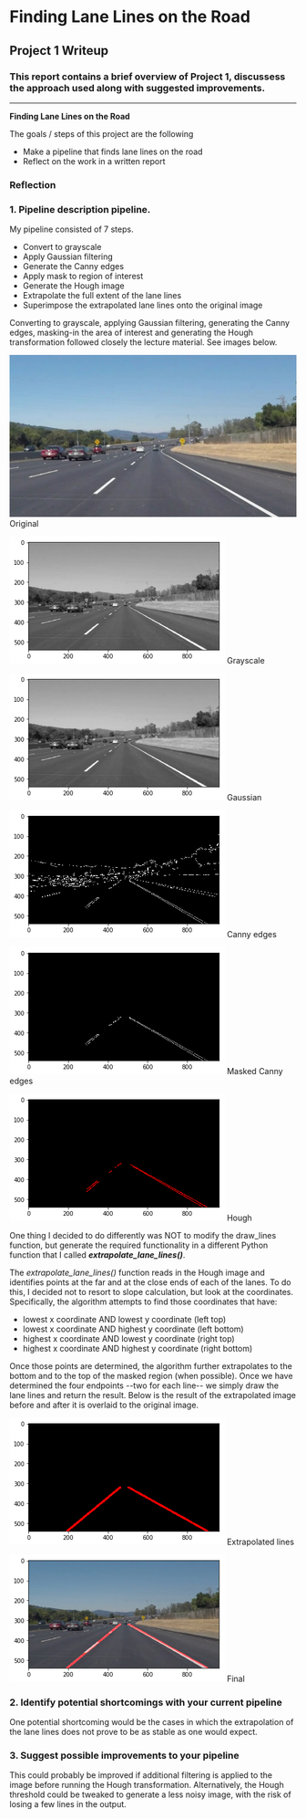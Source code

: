 # **Finding Lane Lines on the Road** 

## Project 1 Writeup

### This report contains a brief overview of Project 1, discussess the approach used along with suggested improvements.

---

**Finding Lane Lines on the Road**

The goals / steps of this project are the following

* Make a pipeline that finds lane lines on the road
* Reflect on the work in a written report

[//]: # (Image References)

[image1]: ./test_images/solidWhiteCurve.jpg
[image2]: ./examples/solid_white_curve_grayscale.png
[image3]: ./examples/solid_white_curve_gaussian.png
[image4]: ./examples/solid_white_curve_edges.png
[image5]: ./examples/solid_white_curve_masked_edges.png
[image6]: ./examples/solid_white_curve_hough.png
[image7]: ./examples/solid_white_curve_extrapolated.png
[image8]: ./examples/solid_white_curve_overlaid.png


### Reflection

### 1. Pipeline description pipeline.

My pipeline consisted of 7 steps. 

* Convert to grayscale
* Apply Gaussian filtering
* Generate the Canny edges
* Apply mask to region of interest
* Generate the Hough image
* Extrapolate the full extent of the lane lines
* Superimpose the extrapolated lane lines onto the original image

Converting to grayscale, applying Gaussian filtering, generating the Canny edges, masking-in the area of interest and generating the Hough transformation followed closely the lecture material.  See images below.

![alt text][image1] Original

![alt text][image2] Grayscale

![alt text][image3] Gaussian

![alt text][image4] Canny edges

![alt text][image5] Masked Canny edges

![alt text][image6] Hough


One thing I decided to do differently was NOT to modify the draw_lines function, but generate the required functionality in a different Python function that I called *__extrapolate_lane_lines()__*.

The _extrapolate_lane_lines()_ function reads in the Hough image and identifies points at the far and at the close ends of each of the lanes.  To do this, I decided not to resort to slope calculation, but look at the coordinates.  Specifically, the algorithm attempts to find those coordinates that have:

* lowest  x coordinate AND lowest  y coordinate (left top)
* lowest  x coordinate AND highest y coordinate (left bottom)
* highest x coordinate AND lowest  y coordinate (right top)
* highest x coordinate AND highest y coordinate (right bottom)

Once those points are determined, the algorithm further extrapolates to the bottom and to the top of the masked region (when possible).  Once we have determined the four endpoints --two for each line-- we simply draw the lane lines and return the result.  Below is the result of the extrapolated image before and after it is overlaid to the original image.

![alt text][image7] Extrapolated lines

![alt text][image8] Final


### 2. Identify potential shortcomings with your current pipeline


One potential shortcoming would be the cases in which the extrapolation of the lane lines does not prove to be as stable as one would expect.  


### 3. Suggest possible improvements to your pipeline

This could probably be improved if additional filtering is applied to the image before running the Hough transformation. Alternatively, the Hough threshold could be tweaked to generate a less noisy image, with the risk of losing a few lines in the output.
